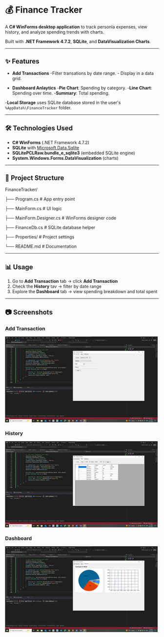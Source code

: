 #  💰 Finance Tracker 

A **C# WinForms desktop application** to track personla expenses, view history, and analyze spending trends with charts. 

Built with **.NET Framework 4.7.2**, **SQLite**, and **DataVisualization Charts**.

---
## ✨ Features

- **Add Transactions**
        -Filter transations by date range.
        - Display in a data grid.
      
- **Dashboard Anlaytics**
  -**Pie Chart**: Spending by category.
  -**Line Chart**: Spending over time.
  -**Summary**: Total spending.

-**Local Storage**
  uses SQLite database stored in the user's `%AppData%\FinanceTracker` folder. 

  ---

## 🛠️ Technologies Used

- **C# WinForms** (.NET Framework 4.7.2)  
- **SQLite** with [Microsoft.Data.Sqlite](https://www.nuget.org/packages/Microsoft.Data.Sqlite)  
- **SQLitePCLRaw.bundle_e_sqlite3** (embedded SQLite engine)  
- **System.Windows.Forms.DataVisualization** (charts)

---

## 📂 Project Structure

FinanceTracker/

├── Program.cs # App entry point

├── MainForm.cs # UI logic

├── MainForm.Designer.cs # WinForms designer code

├── FinanceDb.cs # SQLite database helper

├── Properties/ # Project settings

└── README.md # Documentation

---

## 📊 Usage 

1. Go to **Add Transaction** tab -> click **Add Transaction**
2. Check the **History** tav -> filter by date range
3. Explore the **Dashboard** tab -> view spending breakdown and total spent

---

## 📷 Screenshots 

### Add Transaction 

<img src ="./p1.png" alt="Main Window" width ="500"/>

### History 

<img src="./p2.png" alt="Main Window" width ="500"/>

### Dashboard

<img src="./p3.png" alt="Main Window" width= "500"/>
